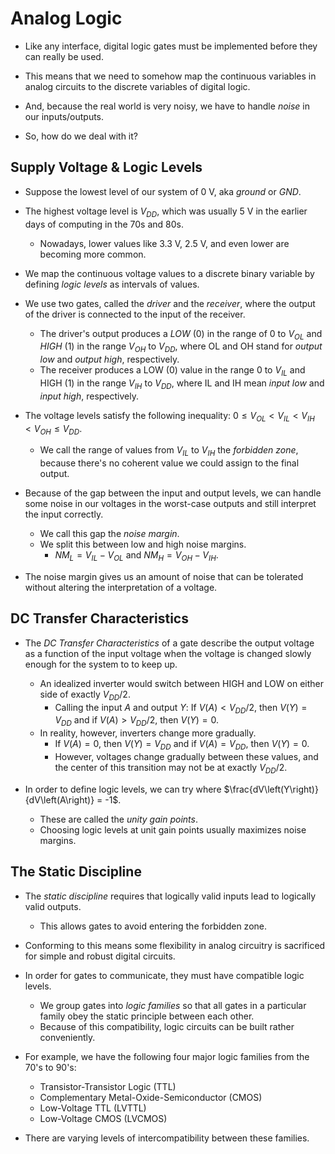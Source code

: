 # Analog Logic

* Like any interface, digital logic gates must be implemented before they can really be used.

* This means that we need to somehow map the continuous variables in analog circuits to the discrete variables of digital logic.

* And, because the real world is very noisy, we have to handle *noise* in our inputs/outputs.

* So, how do we deal with it?

## Supply Voltage & Logic Levels

* Suppose the lowest level of our system of 0 V, aka *ground* or *GND*.

* The highest voltage level is $V_{DD}$, which was usually 5 V in the earlier days of computing in the 70s and 80s.
    * Nowadays, lower values like 3.3 V, 2.5 V, and even lower are becoming more common.

* We map the continuous voltage values to a discrete binary variable by defining *logic levels* as intervals of values.

* We use two gates, called the *driver* and the *receiver*, where the output of the driver is connected to the input of the receiver.
    * The driver's output produces a *LOW* (0) in the range of $0$ to $V_{OL}$ and *HIGH* (1) in the range $V_{OH}$ to $V_{DD}$, where OL and OH stand for *output low* and *output high*, respectively.
    * The receiver produces a LOW (0) value in the range $0$ to $V_{IL}$ and HIGH (1) in the range $V_{IH}$ to $V_{DD}$, where IL and IH mean *input low* and *input high*, respectively.

* The voltage levels satisfy the following inequality: $0 \leq V_{OL} < V_{IL} < V_{IH} < V_{OH} \leq V_{DD}$.
    * We call the range of values from $V_{IL}$ to $V_{IH}$ the *forbidden zone*, because there's no coherent value we could assign to the final output.

* Because of the gap between the input and output levels, we can handle some noise in our voltages in the worst-case outputs and still interpret the input correctly.
    * We call this gap the *noise margin*.
    * We split this between low and high noise margins.
        * $NM_{L} = V_{IL} - V_{OL}$ and $NM_{H} = V_{OH} - V_{IH}$.

* The noise margin gives us an amount of noise that can be tolerated without altering the interpretation of a voltage.

## DC Transfer Characteristics

* The *DC Transfer Characteristics* of a gate describe the output voltage as a function of the input voltage when the voltage is changed slowly enough for the system to to keep up.
    * An idealized inverter would switch between HIGH and LOW on either side of exactly $V_{DD} / 2$.
        * Calling the input $A$ and output $Y$: If $V\left(A\right) < V_{DD} / 2$, then $V\left(Y\right) = V_{DD}$ and if $V\left(A\right) > V_{DD} / 2$, then $V\left(Y\right) = 0$.
    * In reality, however, inverters change more gradually.
        * If $V\left(A\right) = 0$, then $V\left(Y\right) = V_{DD}$ and if $V\left(A\right) = V_{DD}$, then $V\left(Y\right) = 0$.
        * However, voltages change gradually between these values, and the center of this transition may not be at exactly $V_{DD} / 2$.

* In order to define logic levels, we can try where $\frac{dV\left(Y\right)}{dV\left(A\right)} = -1$.
    * These are called the *unity gain points*.
    * Choosing logic levels at unit gain points usually maximizes noise margins.


## The Static Discipline

* The *static discipline* requires that logically valid inputs lead to logically valid outputs.
    * This allows gates to avoid entering the forbidden zone.

* Conforming to this means some flexibility in analog circuitry is sacrificed for simple and robust digital circuits.

* In order for gates to communicate, they must have compatible logic levels.
    * We group gates into *logic families* so that all gates in a particular family obey the static principle between each other.
    * Because of this compatibility, logic circuits can be built rather conveniently.

* For example, we have the following four major logic families from the 70's to 90's:
    * Transistor-Transistor Logic (TTL)
    * Complementary Metal-Oxide-Semiconductor (CMOS)
    * Low-Voltage TTL (LVTTL)
    * Low-Voltage CMOS (LVCMOS)

* There are varying levels of intercompatibility between these families.